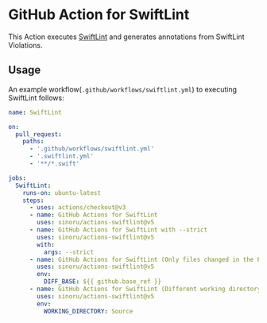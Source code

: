 # GitHub Action for SwiftLint

This Action executes [SwiftLint](https://github.com/realm/SwiftLint) and generates annotations from SwiftLint Violations.

## Usage

An example workflow(`.github/workflows/swiftlint.yml`) to executing SwiftLint follows:

```yaml
name: SwiftLint

on:
  pull_request:
    paths:
      - '.github/workflows/swiftlint.yml'
      - '.swiftlint.yml'
      - '**/*.swift'

jobs:
  SwiftLint:
    runs-on: ubuntu-latest
    steps:
      - uses: actions/checkout@v3
      - name: GitHub Actions for SwiftLint
        uses: sinoru/actions-swiftlint@v5
      - name: GitHub Actions for SwiftLint with --strict
        uses: sinoru/actions-swiftlint@v5
        with:
          args: --strict
      - name: GitHub Actions for SwiftLint (Only files changed in the PR)
        uses: sinoru/actions-swiftlint@v5
        env:
          DIFF_BASE: ${{ github.base_ref }}
      - name: GitHub Actions for SwiftLint (Different working directory)
        uses: sinoru/actions-swiftlint@v5
        env:
          WORKING_DIRECTORY: Source
```
